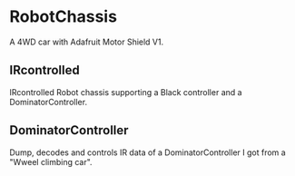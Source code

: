 # RobotChassis
A 4WD car with Adafruit Motor Shield V1.

## IRcontrolled
IRcontrolled Robot chassis supporting a Black controller and a DominatorController.

## DominatorController
Dump, decodes and controls IR data of a DominatorController I got from a "Wweel climbing car".


